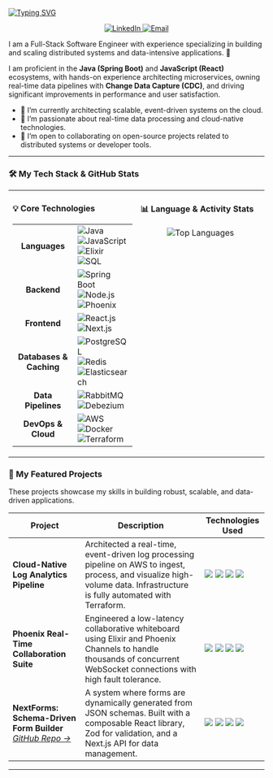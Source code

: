 <p align="left">
  <div align="left">
    <a href="https://github.com/SportSmoker13">
      <img src="https://readme-typing-svg.herokuapp.com?font=Fira+Code&size=32&pause=1000&color=00BFFF¢er=true&vCenter=true&width=1000&lines=Hi+%F0%9F%91%8B%2C+I'm+Dhanesh+Tanak;Full-Stack+Software+Engineer;Distributed+Systems+Specialist;Java+%26+JavaScript+Developer" alt="Typing SVG" />
    </a>
  </div>
</p>

<p align="center">
  <a href="https://www.linkedin.com/in/dhanesh-tanak-40b102203/" target="_blank">
    <img src="https://img.shields.io/badge/LinkedIn-0077B5?style=for-the-badge&logo=linkedin&logoColor=white" alt="LinkedIn">
  </a>
  <a href="mailto:dhanesh131632@gmail.com">
    <img src="https://img.shields.io/badge/Gmail-D14836?style=for-the-badge&logo=gmail&logoColor=white" alt="Email">
  </a>
</p>

I am a Full-Stack Software Engineer with experience specializing in building and scaling distributed systems and data-intensive applications. 🚀

I am proficient in the **Java (Spring Boot)** and **JavaScript (React)** ecosystems, with hands-on experience architecting microservices, owning real-time data pipelines with **Change Data Capture (CDC)**, and driving significant improvements in performance and user satisfaction.

- 🔭 I’m currently architecting scalable, event-driven systems on the cloud.
- 🌱 I’m passionate about real-time data processing and cloud-native technologies.
- 👯 I’m open to collaborating on open-source projects related to distributed systems or developer tools.

---

### 🛠️ My Tech Stack & GitHub Stats

<table>
<tr>
<td valign="top" width="50%">

#### 💡 Core Technologies

<table>
  <tr>
    <td align="center" width="150">
      <strong>Languages</strong>
    </td>
    <td>
      <img src="https://img.shields.io/badge/Java-ED8B00?style=for-the-badge&logo=openjdk&logoColor=white" alt="Java">
      <img src="https://img.shields.io/badge/JavaScript-F7DF1E?style=for-the-badge&logo=javascript&logoColor=black" alt="JavaScript">
      <img src="https://img.shields.io/badge/Elixir-4B275F?style=for-the-badge&logo=elixir&logoColor=white" alt="Elixir">
      <img src="https://img.shields.io/badge/PostgreSQL-4169E1?style=for-the-badge&logo=postgresql&logoColor=white" alt="SQL">
    </td>
  </tr>
  <tr>
    <td align="center">
      <strong>Backend</strong>
    </td>
    <td>
      <img src="https://img.shields.io/badge/Spring_Boot-6DB33F?style=for-the-badge&logo=spring-boot&logoColor=white" alt="Spring Boot">
      <img src="https://img.shields.io/badge/Node.js-339933?style=for-the-badge&logo=nodedotjs&logoColor=white" alt="Node.js">
      <img src="https://img.shields.io/badge/Phoenix-FD4F00?style=for-the-badge&logo=phoenix-framework&logoColor=white" alt="Phoenix">
    </td>
  </tr>
  <tr>
    <td align="center">
      <strong>Frontend</strong>
    </td>
    <td>
      <img src="https://img.shields.io/badge/React-61DAFB?style=for-the-badge&logo=react&logoColor=black" alt="React.js">
      <img src="https://img.shields.io/badge/Next.js-000000?style=for-the-badge&logo=nextdotjs&logoColor=white" alt="Next.js">
    </td>
  </tr>
  <tr>
    <td align="center">
      <strong>Databases & Caching</strong>
    </td>
    <td>
      <img src="https://img.shields.io/badge/PostgreSQL-4169E1?style=for-the-badge&logo=postgresql&logoColor=white" alt="PostgreSQL">
      <img src="https://img.shields.io/badge/Redis-DC382D?style=for-the-badge&logo=redis&logoColor=white" alt="Redis">
      <img src="https://img.shields.io/badge/Elasticsearch-005571?style=for-the-badge&logo=elasticsearch&logoColor=white" alt="Elasticsearch">
    </td>
  </tr>
  <tr>
    <td align="center">
      <strong>Data Pipelines</strong>
    </td>
    <td>
      <img src="https://img.shields.io/badge/Rabbitmq-FF6600?style=for-the-badge&logo=rabbitmq&logoColor=white" alt="RabbitMQ">
      <img src="https://img.shields.io/badge/Debezium-3d9970?style=for-the-badge" alt="Debezium">
    </td>
  </tr>
  <tr>
    <td align="center">
      <strong>DevOps & Cloud</strong>
    </td>
    <td>
      <img src="https://img.shields.io/badge/Amazon_AWS-232F3E?style=for-the-badge&logo=amazon-aws&logoColor=white" alt="AWS">
      <img src="https://img.shields.io/badge/Docker-2496ED?style=for-the-badge&logo=docker&logoColor=white" alt="Docker">
      <img src="https://img.shields.io/badge/Terraform-7B42BC?style=for-the-badge&logo=terraform&logoColor=white" alt="Terraform">
    </td>
  </tr>
</table>

</td>
<td valign="top" width="50%">

#### 📊 Language & Activity Stats

<p align="center">
  <img src="https://github-readme-stats.vercel.app/api/top-langs/?username=SportSmoker13&layout=compact&langs_count=8&theme=dracula&hide_border=true" alt="Top Languages"/>
  <br><br>
</p>

</td>
</tr>
</table>

### 🚀 My Featured Projects

These projects showcase my skills in building robust, scalable, and data-driven applications.

| Project | Description | Technologies Used |
|---|---|---|
| **Cloud-Native Log Analytics Pipeline** <br/> | Architected a real-time, event-driven log processing pipeline on AWS to ingest, process, and visualize high-volume data. Infrastructure is fully automated with Terraform. | <img src="https://img.shields.io/badge/Amazon_AWS-232F3E?style=for-the-badge&logo=amazon-aws&logoColor=white"> <img src="https://img.shields.io/badge/Terraform-7B42BC?style=for-the-badge&logo=terraform&logoColor=white"> <img src="https://img.shields.io/badge/Docker-2496ED?style=for-the-badge&logo=docker&logoColor=white"> <img src="https://img.shields.io/badge/Elasticsearch-005571?style=for-the-badge&logo=elasticsearch&logoColor=white"> |
| **Phoenix Real-Time Collaboration Suite** <br/> | Engineered a low-latency collaborative whiteboard using Elixir and Phoenix Channels to handle thousands of concurrent WebSocket connections with high fault tolerance. | <img src="https://img.shields.io/badge/Elixir-4B275F?style=for-the-badge&logo=elixir&logoColor=white"> <img src="https://img.shields.io/badge/Phoenix-FD4F00?style=for-the-badge&logo=phoenix-framework&logoColor=white"> <img src="https://img.shields.io/badge/React-61DAFB?style=for-the-badge&logo=react&logoColor=black"> <img src="https://img.shields.io/badge/PostgreSQL-4169E1?style=for-the-badge&logo=postgresql&logoColor=white"> |
| **NextForms: Schema-Driven Form Builder** <br/> *[GitHub Repo →](https://github.com/SportSmoker13/NextForms)* | A system where forms are dynamically generated from JSON schemas. Built with a composable React library, Zod for validation, and a Next.js API for data management. | <img src="https://img.shields.io/badge/Next.js-000000?style=for-the-badge&logo=nextdotjs&logoColor=white"> <img src="https://img.shields.io/badge/React-61DAFB?style=for-the-badge&logo=react&logoColor=black"> <img src="https://img.shields.io/badge/Prisma-2D3748?style=for-the-badge&logo=prisma&logoColor=white"> <img src="https://img.shields.io/badge/PostgreSQL-4169E1?style=for-the-badge&logo=postgresql&logoColor=white"> |

---
